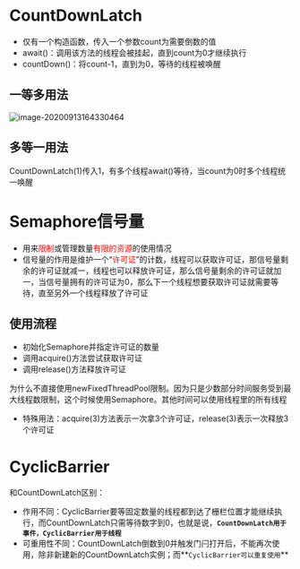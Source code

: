 # CountDownLatch

- 仅有一个构造函数，传入一个参数count为需要倒数的值
- await()：调用该方法的线程会被挂起，直到count为0才继续执行
- countDown()：将count-1，直到为0，等待的线程被唤醒

## 一等多用法

![image-20200913164330464](D:\Typora\picture\image-20200913164330464.png)

## 多等一用法

CountDownLatch(1)传入1，有多个线程await()等待，当count为0时多个线程统一唤醒



# Semaphore信号量

- 用来<font color='red'>限制</font>或管理数量<font color='red'>有限的资源</font>的使用情况
- 信号量的作用是维护一个“<font color='red'>许可证</font>”的计数，线程可以获取许可证，那信号量剩余的许可证就减一，线程也可以释放许可证，那么信号量剩余的许可证就加一，当信号量拥有的许可证为0，那么下一个线程想要获取许可证就需要等待，直至另外一个线程释放了许可证

## 使用流程

- 初始化Semaphore并指定许可证的数量
- 调用acquire()方法尝试获取许可证
- 调用release()方法释放许可证

为什么不直接使用newFixedThreadPool限制。因为只是少数部分时间服务受到最大线程数限制，这个时候使用Semaphore。其他时间可以使用线程里的所有线程



- 特殊用法：acquire(3)方法表示一次拿3个许可证，release(3)表示一次释放3个许可证

# CyclicBarrier

和CountDownLatch区别：

- 作用不同：CyclicBarrier要等固定数量的线程都到达了栅栏位置才能继续执行，而CountDownLatch只需等待数字到0，也就是说，**`CountDownLatch用于事件，CyclicBarrier用于线程`**
- 可重用性不同：CountDownLatch倒数到0并触发门闩打开后，不能再次使用，除非新建新的CountDownLatch实例；而**`CyclicBarrier可以重复使用`**

